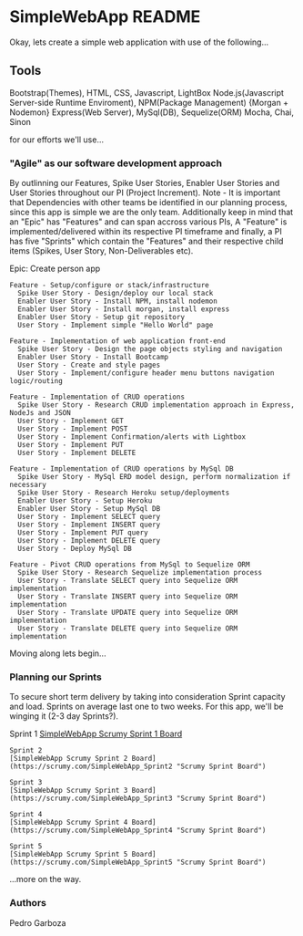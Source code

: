 # SimpleWebApp README
Okay, lets create a simple web application with use of the following...

## Tools
Bootstrap(Themes), HTML, CSS, Javascript, LightBox
Node.js(Javascript Server-side Runtime Enviroment), NPM(Package Management) {Morgan + Nodemon}
Express(Web Server), MySql(DB), Sequelize(ORM)
Mocha, Chai, Sinon

for our efforts we'll use...

### "Agile" as our software development approach
By outlinning our Features, Spike User Stories, Enabler User Stories and User Stories throughout our PI (Project Increment).
Note - It is important that Dependencies with other teams be identified in our planning process, since this app is simple we are the only team. Additionally keep in mind that an "Epic" has "Features" and can span accross various PIs, A "Feature" is implemented/delivered within its respective PI timeframe and finally, a PI has five "Sprints" which contain the "Features" and their respective child items (Spikes, User Story, Non-Deliverables etc).

Epic: Create person app
```
Feature - Setup/configure or stack/infrastructure
  Spike User Story - Design/deploy our local stack
  Enabler User Story - Install NPM, install nodemon
  Enabler User Story - Install morgan, install express
  Enabler User Story - Setup git repository
  User Story - Implement simple "Hello World" page
```
```
Feature - Implementation of web application front-end
  Spike User Story - Design the page objects styling and navigation
  Enabler User Story - Install Bootcamp
  User Story - Create and style pages
  User Story - Implement/configure header menu buttons navigation logic/routing
```
```
Feature - Implementation of CRUD operations
  Spike User Story - Research CRUD implementation approach in Express, NodeJs and JSON
  User Story - Implement GET
  User Story - Implement POST
  User Story - Implement Confirmation/alerts with Lightbox
  User Story - Implement PUT
  User Story - Implement DELETE
```
```
Feature - Implementation of CRUD operations by MySql DB
  Spike User Story - MySql ERD model design, perform normalization if necessary
  Spike User Story - Research Heroku setup/deployments
  Enabler User Story - Setup Heroku
  Enabler User Story - Setup MySql DB
  User Story - Implement SELECT query
  User Story - Implement INSERT query
  User Story - Implement PUT query
  User Story - Implement DELETE query
  User Story - Deploy MySql DB
```
```
Feature - Pivot CRUD operations from MySql to Sequelize ORM
  Spike User Story - Research Sequelize implementation process
  User Story - Translate SELECT query into Sequelize ORM implementation
  User Story - Translate INSERT query into Sequelize ORM implementation
  User Story - Translate UPDATE query into Sequelize ORM implementation
  User Story - Translate DELETE query into Sequelize ORM implementation
```
Moving along lets begin...

### Planning our Sprints
To secure short term delivery by taking into consideration Sprint capacity and load. Sprints on average last one to two weeks. For this app, we'll be winging it (2-3 day Sprints?).

Sprint 1
[SimpleWebApp Scrumy Sprint 1 Board](https://scrumy.com/SimpleWebApp_Sprint1 "Scrumy Sprint Board")

```
Sprint 2
[SimpleWebApp Scrumy Sprint 2 Board](https://scrumy.com/SimpleWebApp_Sprint2 "Scrumy Sprint Board")
```
```
Sprint 3
[SimpleWebApp Scrumy Sprint 3 Board](https://scrumy.com/SimpleWebApp_Sprint3 "Scrumy Sprint Board")
```
```
Sprint 4
[SimpleWebApp Scrumy Sprint 4 Board](https://scrumy.com/SimpleWebApp_Sprint4 "Scrumy Sprint Board")
```
```
Sprint 5
[SimpleWebApp Scrumy Sprint 5 Board](https://scrumy.com/SimpleWebApp_Sprint5 "Scrumy Sprint Board")
```
...more on the way.

### Authors
Pedro Garboza
